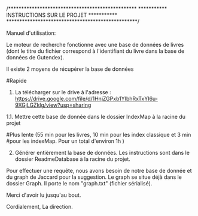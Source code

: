 /*************************************************
*********** INSTRUCTIONS SUR LE PROJET ***********
**************************************************/


Manuel d'utilisation: 

Le moteur de recherche fonctionne avec une base de données de livres
(dont le titre du fichier correspond à l'identifiant du livre dans 
la base de données de Gutendex).

Il existe 2 moyens de récupérer la base de données

#Rapide
1. La télécharger sur le drive à l'adresse : https://drive.google.com/file/d/1HnjZGPxb1YIbhRxTxYI6u-9XGjLGZklg/view?usp=sharing

 1.1. Mettre cette base de donnée dans le dossier IndexMap à la racine du projet

#Plus lente (55 min pour les livres, 10 min pour les index classique et 3 min
#pour les indexMap. Pour un total d'environ 1h )

2. Générer entièrement la base de données. Les instructions sont dans le dossier
ReadmeDatabase à la racine du projet.

Pour effectuer une requête, nous avons besoin de notre base de donnée et du graph
de Jaccard pour la suggestion. Le graph se situe déjà dans le dossier Graph. Il
porte le nom "graph.txt" (fichier sérialisé).

Merci d'avoir lu jusqu'au bout.

Cordialement, La direction.
